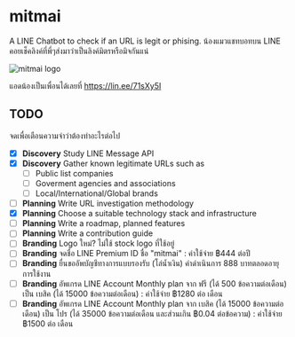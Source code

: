 # mitmai
A LINE Chatbot to check if an URL is legit or phising.
น้องแมวแชทบอทบน LINE คอยเช็คลิงค์ที่พี่ๆส่งมาว่าเป็นลิงค์มิตรหรือมิจกันแน่

![mitmai logo](https://obs.line-scdn.net/0hRkmp7CwvDURQCR1R1rlyE2xMAyknJwsMKGoQd3cLBncpP09GZG1BcCEBVnUuMRoSaz9LdiJZWnB_/preview)

แอดน้องเป็นเพื่อนได้เลยที่ <https://lin.ee/71sXy5I>

## TODO

จดเพื่อเตือนความจำว่าต้องทำอะไรต่อไป

- [x] **Discovery** Study LINE Message API
- [x] **Discovery** Gather known legitimate URLs such as
  - [ ]  Public list companies
  - [ ]  Goverment agencies and associations
  - [ ]  Local/International/Global brands
- [ ] **Planning** Write URL investigation methodology
- [x] **Planning** Choose a suitable technology stack and infrastructure
- [ ] **Planning** Write a roadmap, planned features
- [ ] **Planning** Write a contribution guide
- [ ] **Branding** Logo ใหม่? ไม่ใช้ stock logo ที่ใช้อยู่
- [ ] **Branding** จดชื่อ LINE Premium ID ชื่อ "mitmai" : ค่าใช้จ่าย  ฿444 ต่อปี
- [ ] **Branding** ยื่นขออัพบัญชีทางการแบบรองรับ (โล่น้ำเงิน) ค่าดำเนินการ 888 บาทตลอดอายุการใช้งาน
- [ ] **Branding** อัพเกรด LINE Account Monthly plan จาก ฟรี (ได้ 500 ข้อความต่อเดือน) เป็น เบสิค (ได้ 15000 ข้อความต่อเดือน) : ค่าใช้จ่าย ฿1280 ต่อ เดือน
- [ ] **Branding** อัพเกรด LINE Account Monthly plan จาก เบสิค (ได้ 15000 ข้อความต่อเดือน) เป็น โปร (ได้ 35000 ข้อความต่อเดือน และส่วนเกิน ฿0.04 ต่อข้อความ) : ค่าใช้จ่าย ฿1500 ต่อ เดือน
